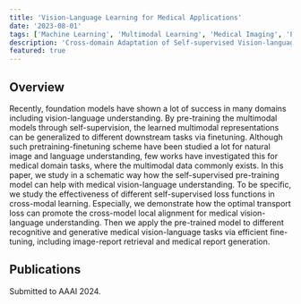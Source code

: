 ```yaml
---
title: 'Vision-Language Learning for Medical Applications'
date: '2023-08-01'
tags: ['Machine Learning', 'Multimodal Learning', 'Medical Imaging', 'PyTorch']
description: 'Cross-domain Adaptation of Self-supervised Vision-language Representation Learning for Medical Applciations.'
featured: true
---
```


## Overview

Recently, foundation models have shown a lot of success in many domains including vision-language understanding. By pre-training the multimodal models through self-supervision, the learned multimodal representations can be generalized to different downstream tasks via finetuning. Although such pretraining-finetuning scheme have been studied a lot for natural image and language understanding, few works have investigated this for medical domain tasks, where the multimodal data commonly exists. In this paper, we study in a schematic way how the self-supervised pre-training model can help with medical vision-language understanding. To be specific, we study the effectiveness of different self-supervised loss functions in cross-modal learning. Especially, we demonstrate how the optimal transport loss can promote the cross-model local alignment for medical vision-language understanding. Then we apply the pre-trained model to different recognitive and generative medical vision-language tasks via efficient fine-tuning, including image-report retrieval and medical report generation.

## Publications

Submitted to AAAI 2024.